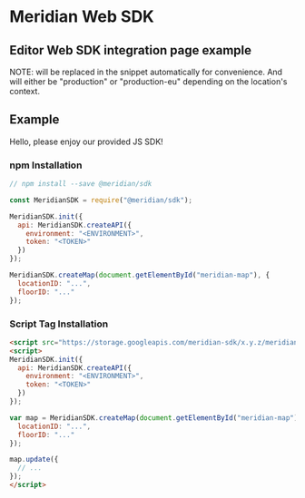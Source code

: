 # Meridian Web SDK

## Editor Web SDK integration page example

NOTE: <TOKEN> will be replaced in the snippet automatically for convenience. And
<ENVIRONMENT> will either be "production" or "production-eu" depending on the
location's context.

## Example

Hello, please enjoy our provided JS SDK!

### npm Installation

```js
// npm install --save @meridian/sdk

const MeridianSDK = require("@meridian/sdk");

MeridianSDK.init({
  api: MeridianSDK.createAPI({
    environment: "<ENVIRONMENT>",
    token: "<TOKEN>"
  })
});

MeridianSDK.createMap(document.getElementById("meridian-map"), {
  locationID: "...",
  floorID: "..."
});
```

### Script Tag Installation

```html
<script src="https://storage.googleapis.com/meridian-sdk/x.y.z/meridian-sdk.js"></script>
<script>
MeridianSDK.init({
  api: MeridianSDK.createAPI({
    environment: "<ENVIRONMENT>",
    token: "<TOKEN>"
  })
});

var map = MeridianSDK.createMap(document.getElementById("meridian-map"), {
  locationID: "...",
  floorID: "..."
});

map.update({
  // ...
});
</script>
```
